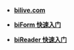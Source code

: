 - [**bilive.com**](https://www.bilive.com)

- [**biForm 快速入门**](guides/biform_quickstart)
- [**biReader 快速入门**](bireader_quickstart)

